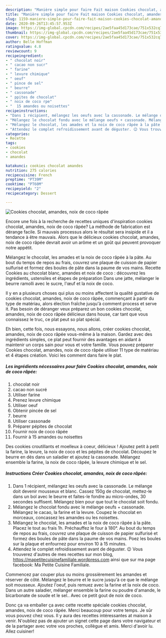 ```yaml
---
description: "Manière simple pour faire Fait maison Cookies chocolat, amandes, noix de coco râpée"
title: "Manière simple pour faire Fait maison Cookies chocolat, amandes, noix de coco râpée"
slug: 1159-maniere-simple-pour-faire-fait-maison-cookies-chocolat-amandes-noix-de-coco-rapee
date: 2020-09-26T13:45:57.953Z
image: https://img-global.cpcdn.com/recipes/2ae5faa45d173cae/751x532cq70/cookies-chocolat-amandes-noix-de-coco-rapee-photo-principale-de-la-recette.jpg
thumbnail: https://img-global.cpcdn.com/recipes/2ae5faa45d173cae/751x532cq70/cookies-chocolat-amandes-noix-de-coco-rapee-photo-principale-de-la-recette.jpg
cover: https://img-global.cpcdn.com/recipes/2ae5faa45d173cae/751x532cq70/cookies-chocolat-amandes-noix-de-coco-rapee-photo-principale-de-la-recette.jpg
author: Belle Hoffman
ratingvalue: 4.8
reviewcount: 9
recipeingredient:
- " chocolat noir"
- " cacao non sucr"
- " farine"
- " levure chimique"
- " oeuf"
- " pince de sel"
- " beurre"
- " cassonade"
- " ppites de chocolat"
- " noix de coco rpe"
- "  15 amandes ou noisettes"
recipeinstructions:
- "Dans 1 récipient, mélangez les oeufs avec la cassonade. Le mélange doit devenir mousseux et blanc. Cassez 150g de chocolat, mettez-le dans un bol avec le beurre et faites-le fondre au micro-ondes, 30 secondes suffisent. Mélangez bien pour que tout le chocolat soit fondu."
- "Mélangez le chocolat fondu avec le mélange oeufs + cassonade. Mélangez le cacao, la farine et la levure. Coupez le chocolat en morceaux, concassez les amandes ou les noisettes."
- "Mélangez le chocolat, les amades et la noix de coco râpée à la pâte. Placez le tout au frais 1h. Préchauffez le four à 180°. Au bout du temps de repos au frais, couvrez une plaque de cuisson de papier sulfurisé et formez des boules de pâte dans la paume de vos mains. Poez les boules sur la plaque et enfournez pour environ 10 à 15 minutes."
- "Attendez le complet refroidissement avant de déguster. 😉 Vous trouverez d&#39;autres de mes recettes sur mon blog, https://mapetitecuisinefamiliale.wordpress.com ainsi que sur ma page facebook: Ma Petite Cuisine Familiale."
categories:
- Recette
tags:
- cookies
- chocolat
- amandes

katakunci: cookies chocolat amandes 
nutrition: 275 calories
recipecuisine: French
preptime: "PT39M"
cooktime: "PT60M"
recipeyield: "2"
recipecategory: Dessert

---
```



![Cookies chocolat, amandes, noix de coco râpée](https://img-global.cpcdn.com/recipes/2ae5faa45d173cae/751x532cq70/cookies-chocolat-amandes-noix-de-coco-rapee-photo-principale-de-la-recette.jpg)

Encore une fois à la recherche de recettes uniques d'inspiration cookies chocolat, amandes, noix de coco râpée? La méthode de fabrication est dérange facile. Si mauvais processus alors le résultat sera insipide et il a tendance à être mauvais. Alors que le délicieux cookies chocolat, amandes, noix de coco râpée devrait avoir un arôme et un goût qui peuvent provoquer notre appétit.

Mélangez le chocolat, les amades et la noix de coco râpée à la pâte. Au bout du temps de repos au frais, couvrez une plaque de cuisson de papier sulfurisé et formez des boules de pâte dans la paume de vos mains. Recette Cookies au chocolat blanc, amandes et noix de coco : découvrez les ingrédients, ustensiles et étapes de préparation Dans une jatte, mélanger le beurre ramolli avec le sucre, l&#39;œuf et la noix de coco.

Il y en a plusieurs choses qui plus ou moins affectent la qualité gustative de cookies chocolat, amandes, noix de coco râpée, commençant à partir du type de matériau, alors élection fraîche jusqu'à comment process et serve it. Pas besoin de déranger veux préparez un bon cookies chocolat, amandes, noix de coco râpée délicieux dans house, car tant que vous connaissez le truc, ce plat peut so plat spécial.


Eh bien, cette fois, nous essayons, nous allons, créer cookies chocolat, amandes, noix de coco râpée vous-même à la maison. Gardez avec des ingrédients simples, ce plat peut fournir des avantages en aidant à maintenir un corps sain pour vous et votre famille. Vous pouvez préparer Cookies chocolat, amandes, noix de coco râpée utiliser 11 type de matériau et 4 étapes création. Voici les comment dans faire le plat.

<!--inarticleads1-->

##### Les ingrédients nécessaires pour faire Cookies chocolat, amandes, noix de coco râpée:

1.   chocolat noir
1.   cacao non sucré
1. Utiliser  farine
1. Prenez  levure chimique
1. Utiliser  oeuf
1. Obtenir  pincée de sel
1.   beurre
1. Utiliser  cassonade
1. Préparer  pépites de chocolat
1. Fournir  noix de coco râpée
1. Fournir  à 15 amandes ou noisettes


Des cookies croutillants et moelleux à coeur, délicieux ! Ajoutez petit à petit la farine, la levure, la noix de coco et les pépites de chocolat. Découpez le beurre en dés dans un saladier et ajoutez la cassonade. Mélangez ensemble la farine, la noix de coco râpée, la levure chimique et le sel. 

<!--inarticleads2-->

##### Instructions Créer Cookies chocolat, amandes, noix de coco râpée:

1. Dans 1 récipient, mélangez les oeufs avec la cassonade. Le mélange doit devenir mousseux et blanc. Cassez 150g de chocolat, mettez-le dans un bol avec le beurre et faites-le fondre au micro-ondes, 30 secondes suffisent. Mélangez bien pour que tout le chocolat soit fondu.
1. Mélangez le chocolat fondu avec le mélange oeufs + cassonade. Mélangez le cacao, la farine et la levure. Coupez le chocolat en morceaux, concassez les amandes ou les noisettes.
1. Mélangez le chocolat, les amades et la noix de coco râpée à la pâte. Placez le tout au frais 1h. Préchauffez le four à 180°. Au bout du temps de repos au frais, couvrez une plaque de cuisson de papier sulfurisé et formez des boules de pâte dans la paume de vos mains. Poez les boules sur la plaque et enfournez pour environ 10 à 15 minutes.
1. Attendez le complet refroidissement avant de déguster. 😉 Vous trouverez d&#39;autres de mes recettes sur mon blog, https://mapetitecuisinefamiliale.wordpress.com ainsi que sur ma page facebook: Ma Petite Cuisine Familiale.


Commencez par couper plus ou moins grossièrement les amandes et réserver de côté. Mélangez le beurre et le sucre jusqu&#39;à ce que le mélange soit mousseux. Ajoutez l&#39;oeuf, puis remuez avec la farine et la noix de coco. Dans un autre saladier, mélanger ensemble la farine ou poudre d&#39;amande, le bicarbonate de soude et le sel.. Avec ce petit gout de noix de coco. 


Donc ça va emballer ça avec cette recette spéciale cookies chocolat, amandes, noix de coco râpée. Merci beaucoup pour votre temps. Je sûr vous pouvez chez vous. Il y aura des recettes  intéressantes at maison à venir. N'oubliez pas de ajouter un signet cette page dans votre navigateur et de la partager avec votre vos proches, collègue et amis. Merci d'avoir lu. Allez cuisiner!
